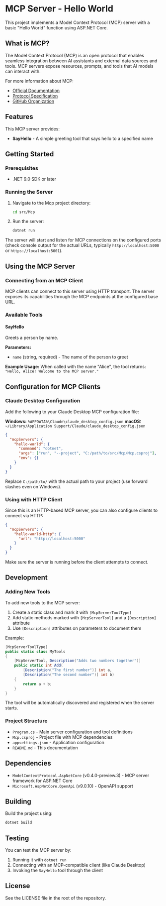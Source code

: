 # MCP Server - Hello World

This project implements a Model Context Protocol (MCP) server with a basic "Hello World" function using ASP.NET Core.

## What is MCP?

The Model Context Protocol (MCP) is an open protocol that enables seamless integration between AI assistants and external data sources and tools. MCP servers expose resources, prompts, and tools that AI models can interact with.

For more information about MCP:
- [Official Documentation](https://modelcontextprotocol.io/)
- [Protocol Specification](https://spec.modelcontextprotocol.io/)
- [GitHub Organization](https://github.com/modelcontextprotocol)

## Features

This MCP server provides:

- **SayHello** - A simple greeting tool that says hello to a specified name

## Getting Started

### Prerequisites

- .NET 9.0 SDK or later

### Running the Server

1. Navigate to the Mcp project directory:
   ```bash
   cd src/Mcp
   ```

2. Run the server:
   ```bash
   dotnet run
   ```

The server will start and listen for MCP connections on the configured ports (check console output for the actual URLs, typically `http://localhost:5000` or `https://localhost:5001`).

## Using the MCP Server

### Connecting from an MCP Client

MCP clients can connect to this server using HTTP transport. The server exposes its capabilities through the MCP endpoints at the configured base URL.

### Available Tools

#### SayHello

Greets a person by name.

**Parameters:**
- `name` (string, required) - The name of the person to greet

**Example Usage:**
When called with the name "Alice", the tool returns: `"Hello, Alice! Welcome to the MCP server."`

## Configuration for MCP Clients

### Claude Desktop Configuration

Add the following to your Claude Desktop MCP configuration file:

**Windows:** `%APPDATA%\Claude\claude_desktop_config.json`
**macOS:** `~/Library/Application Support/Claude/claude_desktop_config.json`

```json
{
  "mcpServers": {
    "hello-world": {
      "command": "dotnet",
      "args": ["run", "--project", "C:/path/to/src/Mcp/Mcp.csproj"],
      "env": {}
    }
  }
}
```

Replace `C:/path/to/` with the actual path to your project (use forward slashes even on Windows).

### Using with HTTP Client

Since this is an HTTP-based MCP server, you can also configure clients to connect via HTTP:

```json
{
  "mcpServers": {
    "hello-world-http": {
      "url": "http://localhost:5000"
    }
  }
}
```

Make sure the server is running before the client attempts to connect.

## Development

### Adding New Tools

To add new tools to the MCP server:

1. Create a static class and mark it with `[McpServerToolType]`
2. Add static methods marked with `[McpServerTool]` and a `[Description]` attribute
3. Use `[Description]` attributes on parameters to document them

Example:

```csharp
[McpServerToolType]
public static class MyTools
{
    [McpServerTool, Description("Adds two numbers together")]
    public static int Add(
        [Description("The first number")] int a,
        [Description("The second number")] int b)
    {
        return a + b;
    }
}
```

The tool will be automatically discovered and registered when the server starts.

### Project Structure

- `Program.cs` - Main server configuration and tool definitions
- `Mcp.csproj` - Project file with MCP dependencies
- `appsettings.json` - Application configuration
- `README.md` - This documentation

## Dependencies

- `ModelContextProtocol.AspNetCore` (v0.4.0-preview.3) - MCP server framework for ASP.NET Core
- `Microsoft.AspNetCore.OpenApi` (v9.0.10) - OpenAPI support

## Building

Build the project using:

```bash
dotnet build
```

## Testing

You can test the MCP server by:

1. Running it with `dotnet run`
2. Connecting with an MCP-compatible client (like Claude Desktop)
3. Invoking the `SayHello` tool through the client

## License

See the LICENSE file in the root of the repository.

